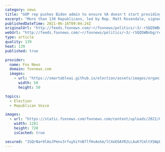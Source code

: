 ```yaml
---
category: news
title: "GOP rep pushes Biden admin to ensure VA doesn't start providing abortions, calls Dems 'party of death'"
excerpt: "More than 130 Republicans, led by Rep. Matt Rosendale, signed onto a letter to Veterans Affairs (VA) Secretary Denis McDonough asking him to provide assurances that the VA won't attempt to change its rules to provide abortion or abortion-related services under the new administration."
publishedDateTime: 2021-06-16T09:04:24Z
originalUrl: "http://feeds.foxnews.com/~r/foxnews/politics/~3/-rSQQ5WBnbg/republican-matt-rosendale-biden-va-abortions-democrats"
webUrl: "http://feeds.foxnews.com/~r/foxnews/politics/~3/-rSQQ5WBnbg/republican-matt-rosendale-biden-va-abortions-democrats"
type: article
quality: 139
heat: 139
published: true

provider:
  name: Fox News
  domain: foxnews.com
  images:
    - url: "https://smartableai.github.io/election/assets/images/organizations/foxnews.com-50x50.jpg"
      width: 50
      height: 50

topics:
  - Election
  - Republican Voice

images:
  - url: "https://static.foxnews.com/foxnews.com/content/uploads/2021/02/GettyImages-1230425162.jpg"
    width: 1281
    height: 720
    isCached: true

secured: "IGQrNa+9lAoJPmnv3rfuyhiYnB7lfHvAoSm/lCXeE6AYR2LLAuK7CmltX5WpEXTdevuPmxRVdKlIIWxSvV5gQ9TKMY/R3FNCk2peLkoVJ9Om8jXnXsPtRvSuXXaSlGrhdlTyjLdyUN9shSVOk139Tukmuuk4rcXxGTFd8Cavgojsj80Rvx6vpuHKIOX5VaoKJHdL+FW3ZZCo99aTEky8+h9YUoP8EgfG1Fz/X7SvwRMLYXRT7ycJ/mBuOvQ9LhghUG6XREXSh+irWnJ0sy7kM/U71c3jj0gaLeVf8bqn9R2JzPN7KUIyUF0Vxu7oZ2kehiAbk0JB6ioGrE04tpHByxa9pOXF8w5etnJxBOKdEbQ=;Id+0kIHNxX/C4h6kzzJVUg=="
---
```


